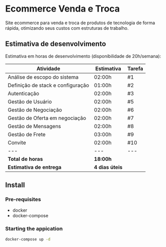 # Ecommerce Venda e Troca

Site ecommerce para venda e troca de produtos de tecnologia de forma rápida, otimizando seus custos com estruturas de trabalho.

## Estimativa de desenvolvimento

Estimativa em horas de desenvolvimento (disponibilidade de 20h/semana):

| Atividade                         | Estimativa       | Tarefa |
| --------------------------------- | ---------------- | ------ |
| Análise de escopo do sistema      | 02:00h           | #1     |
| Definição de stack e configuração | 01:00h           | #2     |
| Autenticação                      | 02:00h           | #3     |
| Gestão de Usuário                 | 02:00h           | #5     |
| Gestão de Negociação              | 02:00h           | #6     |
| Gestão de Oferta em negociação    | 02:00h           | #7     |
| Gestão de Mensagens               | 02:00h           | #8     |
| Gestão de Frete                   | 03:00h           | #9     |
| Convite                           | 02:00h           | #10    |
| ---                               | ---              | ---    |
| **Total de horas**                | **18:00h**       |
| **Estimativa de entrega**         | **4 dias úteis** |

## Install

### Pre-requisites

- docker
- docker-compose

### Starting the appication

```bash
docker-compose up -d
```
